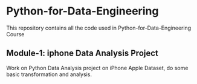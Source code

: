 # Python-for-Data-Engineering

This repository contains all the code used in Python-for-Data-Engineering Course

## Module-1: iphone Data Analysis Project 
Work on Python Data Analysis project on iPhone Apple Dataset, do some basic transformation and analysis.
